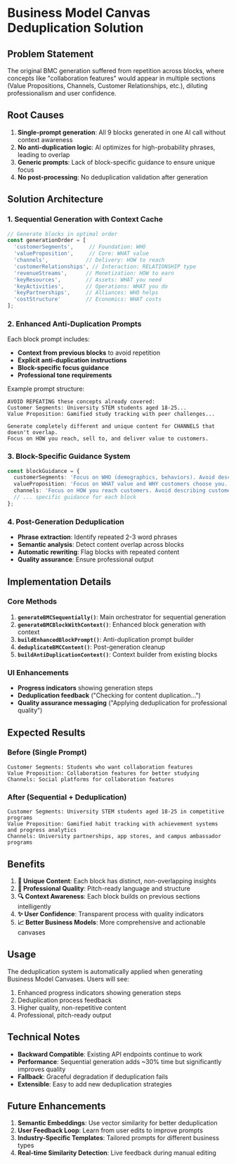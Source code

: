 # Business Model Canvas Deduplication Solution

## Problem Statement

The original BMC generation suffered from repetition across blocks, where concepts like "collaboration features" would appear in multiple sections (Value Propositions, Channels, Customer Relationships, etc.), diluting professionalism and user confidence.

## Root Causes

1. **Single-prompt generation**: All 9 blocks generated in one AI call without context awareness
2. **No anti-duplication logic**: AI optimizes for high-probability phrases, leading to overlap
3. **Generic prompts**: Lack of block-specific guidance to ensure unique focus
4. **No post-processing**: No deduplication validation after generation

## Solution Architecture

### 1. Sequential Generation with Context Cache

```typescript
// Generate blocks in optimal order
const generationOrder = [
  'customerSegments',     // Foundation: WHO
  'valueProposition',     // Core: WHAT value
  'channels',            // Delivery: HOW to reach
  'customerRelationships', // Interaction: RELATIONSHIP type
  'revenueStreams',      // Monetization: HOW to earn
  'keyResources',        // Assets: WHAT you need
  'keyActivities',       // Operations: WHAT you do
  'keyPartnerships',     // Alliances: WHO helps
  'costStructure'        // Economics: WHAT costs
];
```

### 2. Enhanced Anti-Duplication Prompts

Each block prompt includes:
- **Context from previous blocks** to avoid repetition
- **Explicit anti-duplication instructions**
- **Block-specific focus guidance**
- **Professional tone requirements**

Example prompt structure:
```
AVOID REPEATING these concepts already covered:
Customer Segments: University STEM students aged 18-25...
Value Proposition: Gamified study tracking with peer challenges...

Generate completely different and unique content for CHANNELS that doesn't overlap.
Focus on HOW you reach, sell to, and deliver value to customers.
```

### 3. Block-Specific Guidance System

```typescript
const blockGuidance = {
  customerSegments: 'Focus on WHO (demographics, behaviors). Avoid describing what you offer.',
  valueProposition: 'Focus on WHAT value and WHY customers choose you. Avoid customer types.',
  channels: 'Focus on HOW you reach customers. Avoid describing customers or value.',
  // ... specific guidance for each block
};
```

### 4. Post-Generation Deduplication

- **Phrase extraction**: Identify repeated 2-3 word phrases
- **Semantic analysis**: Detect content overlap across blocks
- **Automatic rewriting**: Flag blocks with repeated content
- **Quality assurance**: Ensure professional output

## Implementation Details

### Core Methods

1. **`generateBMCSequentially()`**: Main orchestrator for sequential generation
2. **`generateBMCBlockWithContext()`**: Enhanced block generation with context
3. **`buildEnhancedBlockPrompt()`**: Anti-duplication prompt builder
4. **`deduplicateBMCContent()`**: Post-generation cleanup
5. **`buildAntiDuplicationContext()`**: Context builder from existing blocks

### UI Enhancements

- **Progress indicators** showing generation steps
- **Deduplication feedback** ("Checking for content duplication...")
- **Quality assurance messaging** ("Applying deduplication for professional quality")

## Expected Results

### Before (Single Prompt)
```
Customer Segments: Students who want collaboration features
Value Proposition: Collaboration features for better studying
Channels: Social platforms for collaboration features
```

### After (Sequential + Deduplication)
```
Customer Segments: University STEM students aged 18-25 in competitive programs
Value Proposition: Gamified habit tracking with achievement systems and progress analytics
Channels: University partnerships, app stores, and campus ambassador programs
```

## Benefits

1. **🎯 Unique Content**: Each block has distinct, non-overlapping insights
2. **💼 Professional Quality**: Pitch-ready language and structure
3. **🔍 Context Awareness**: Each block builds on previous sections intelligently
4. **✨ User Confidence**: Transparent process with quality indicators
5. **📈 Better Business Models**: More comprehensive and actionable canvases

## Usage

The deduplication system is automatically applied when generating Business Model Canvases. Users will see:

1. Enhanced progress indicators showing generation steps
2. Deduplication process feedback
3. Higher quality, non-repetitive content
4. Professional, pitch-ready output

## Technical Notes

- **Backward Compatible**: Existing API endpoints continue to work
- **Performance**: Sequential generation adds ~30% time but significantly improves quality
- **Fallback**: Graceful degradation if deduplication fails
- **Extensible**: Easy to add new deduplication strategies

## Future Enhancements

1. **Semantic Embeddings**: Use vector similarity for better deduplication
2. **User Feedback Loop**: Learn from user edits to improve prompts
3. **Industry-Specific Templates**: Tailored prompts for different business types
4. **Real-time Similarity Detection**: Live feedback during manual editing
